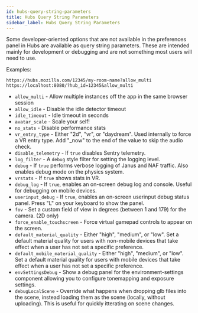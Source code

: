 ```yaml
---
id: hubs-query-string-parameters
title: Hubs Query String Parameters
sidebar_label: Hubs Query String Parameters
---
```


Some developer-oriented options that are not available in the preferences panel in Hubs are available as query string parameters. These are intended mainly for development or debugging and are not something most users will need to use.

Examples:
```
https://hubs.mozilla.com/12345/my-room-name?allow_multi
https://localhost:8080/?hub_id=12345&allow_multi
```

- `allow_multi` - Allow multiple instances off the app in the same browser session
- `allow_idle` - Disable the idle detector timeout
- `idle_timeout` - Idle timeout in seconds
- `avatar_scale` - Scale your self!
- `no_stats` - Disable performance stats
- `vr_entry_type` - Either "2d", "vr", or "daydream". Used internally to force a VR entry type. Add "_now" to the end of the value to skip the audio check.
- `disable_telemetry` - If `true` disables Sentry telemetry.
- `log_filter` - A `debug` style filter for setting the logging level.
- `debug` - If `true` performs verbose logging of Janus and NAF traffic. Also enables debug mode on the physics system.
- `vrstats` - If `true` shows stats in VR.
- `debug_log` - If `true`, enables an on-screen debug log and console. Useful for debugging on mobile devices.
- `userinput_debug` - If `true`, enables an on-screen userinput debug status panel. Press "L" on your keyboard to show the panel.
- `fov` - Set a custom field of view in degrees (between 1 and 179) for the camera. (2D only)
- `force_enable_touchscreen` - Force virtual gamepad controls to appear on the screen.
- `default_material_quality` - Either "high", "medium", or "low". Set a default material quality for users with non-mobile devices that take effect when a user has not set a specific preference.
- `default_mobile_material_quality` - Either "high", "medium", or "low". Set a default material quality for users with mobile devices that take effect when a user has not set a specific preference.
- `envSettingsDebug` - Show a debug panel for the environment-settings component allowing you to configure tonemapping and exposure settings.
- `debugLocalScene` - Override what happens when dropping glb files into the scene, instead loading them as the scene (locally, without uploading). This is useful for quickly itterating on scene changes.
